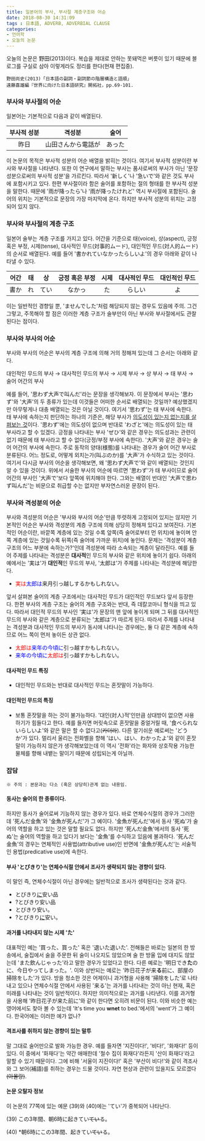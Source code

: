 ```yaml
---
title: 일본어의 부사, 부사절 계층구조와 어순
date: 2018-08-30 14:31:09
tags : 日本語, ADVERB, ADVERBIAL CLAUSE
categories:
- 언어학
- 오늘의 논문
---
```


오늘의 논문은 野田(2013)이다. 복습을 제대로 안하는 못돼먹은 버릇이 있기 때문에 블로그를 구실로 삼아 이렇게라도 정리를 한다(현재 편집중).
```
野田尚史(2013)「日本語の副詞・副詞節の階層構造と語順」
遠藤喜雄編『世界に向けた日本語研究』開拓社，pp.69-101.
```
### 부사와 부사절의 어순
일본어는 기본적으로 다음과 같이 배열된다.

| 부사적 성분 | 격성분 | 술어 |
| :---: | :---: | :---: |
| 昨日 | 山田さんから電話が | あった |

이 논문의 목적은 부사적 성분의 어순 배열을 밝히는 것이다. 여기서 부사적 성분이란 부사와 부사절을 나타낸다. 또한 이 연구에서 말하는 부사는 품사로써의 부사가 아닌 '문장 성분으로써의 부사적 성분'을 가르킨다. 따라서 '新しく'나 '急いで'와 같은 것도 부사에 포함시키고 있다. 한편 부사절이라 함은 술어를 포함하는 절의 형태를 한 부사적 성분을 말한다. 때문에 '雨が降ったら'나 '雨が降ったけれど' 역시 부사절에 포함된다.
술어의 위치는 기본적으로 문장의 가장 마지막에 온다. 하지만 부사적 성분의 위치는 고정되어 있지 않다. 

### 부사와 부사절의 계층 구조
일본어 술부는 계층 구조를 가지고 있다. 어간을 기준으로 태(voice), 상(aspect), 긍정 혹은 부정, 시제(tense), 대사적인 무드(対事的ムード), 대인적인 무드(対人的ムード)의 순서로 배열된다. 예를 들어 '書かれていなかったらしいよ'의 경우 아래와 같이 나타낼 수 있다.

| 어간 | 태 | 상 | 긍정 혹은 부정 | 시제 | 대사적인 무드 | 대인적인 무드 |
| :---: | :---: | :---: | :---: | :---: | :---: | :---: |
| <center>書か</center> | れ | てい | <center>なかっ</center> | た | らしい | よ |

이는 일반적인 경향일 뿐, 'ませんでした'처럼 해당되지 않는 경우도 있음에 주의. 그건 그렇고, 주목해야 할 점은 이러한 계층 구조가 술부만이 아닌 부사와 부사절에서도 관찰된다는 점이다. 

### 부사와 부사의 어순
부사와 부사의 어순은 부사의 계층 구조에 의해 거의 정해져 있는데 그 순서는 아래와 같다.

대인적인 무드의 부사 → 대사적인 무드의 부사 → 시제 부사 → 상 부사 → 태 부사 → 술어 어간의 부사

예를 들어, '思わず大声で叫んだ'라는 문장을 생각해보자. 이 문장에서 부사는 '思わず'와 '大声'의 두 종류가 있는데 이것들은 어떠한 순서로 배열되는 것일까? 예상했겠지만 아무렇게나 대충 배열되는 것은 아닐 것이다. 여기서 '思わず'는 태 부사에 속한다. 태 부사에 속하는지 판단하는 하나의 기준은, 해당 부사가 <u>의도성이 있는지 없는지를 살펴보는 것</u>이다. '思わず'에는 의도성이 없으며 반대로 'わざと'에는 의도성이 있는 태 부사라고 할 수 있겠다. 긍정을 나타내는 부사 'ぜひ'와 같은 경우는 의도성과는 관련이 없기 때문에 태 부사라고 할 수 없다(긍정/부정 부사에 속한다). '大声'와 같은 경우는 술어 어간의 부사에 속한다. 주로 동작의 양태(様態)를 나타내는 경우가 술어 어간 부사로 분류된다. 어느 정도로, 어떻게 외치는가(叫ぶのか)를 '大声'가 수식하고 있는 것이다. 여기서 다시금 부사의 어순을 생각해보면, 왜 '思わず大声で'와 같이 배열되는 것인지 알 수 있을 것이다. 위에서 서술한 부사의 어순에 따르면 '思わず'가 태 부사이므로 술어 어간의 부사인 '大声で'보다 앞쪽에 위치해야 한다. 그와는 배열이 반대인 '大声で思わず叫んだ'는 비문으로 취급할 수는 없지만 부자연스러운 문장이 된다.

### 부사와 격성분의 어순
부사와 격성분의 어순은 '부사와 부사의 어순'만큼 뚜렷하게 고정되어 있지는 않지만 기본적인 어순은 부사와 격성분의 계층 구조에 의해 상당히 정해져 있다고 보여진다. 기본적인 어순이란, 바깥쪽 계층에 있는 것일 수록 앞쪽(즉 술어로부터 먼 위치)에 놓이며 안쪽 계층에 있는 것일수록 뒤쪽(즉 술어에 가까운 위치)에 놓인다. 문제는 '격성분이 계층 구조의 어느 부분에 속하는가?'인데 격성분에 따라 소속되는 계층이 달라진다. 예를 들어 주제를 나타내는 격성분은 **대사적**인 무드의 부사와 같은 위치에 놓이기 쉽다. 아래의 예에서는 '実は'가 **대인적**인 무드의 부사, '太郎は'가 주제를 나타내는 격성분에 해당한다.

- <font color="Red">実は</font><font color="Blue">太郎は</font>来月引っ越しするかもしれない。

앞서 살펴본 술어의 계층 구조에서는 대사적인 무드가 대인적인 무드보다 앞서 등장한다. 한편 부사의 계층 구조는 술어의 계층 구조와는 반대, 즉 데칼코마니 형식을 띄고 있다. 따라서 대인적 무드의 부사인 '実は'가 문장의 맨 앞에 놓이게 되며 그 뒤를 대사적인 무드의 부사와 같은 계층으로 분류되는 '太郎は'가 따르게 된다.
따라서 주제를 나타내는 격성분과 대사적인 무드의 부사가 동시에 나타나는 경우에는, 둘 다 같은 계층에 속하므로 어느 쪽이 먼저 놓이든 상관 없다.

- <font color="Red">太郎は</font><font color="Blue">来年の今頃に</font>引っ越すかもしれない。
- <font color="Blue">来年の今頃に</font><font color="Red">太郎は</font>引っ越すかもしれない。

#### 대사적인 무드 특징
- 대인적인 무드와는 반대로 대사적인 무드는 혼잣말이 가능하다. 

#### 대인적인 무드의 특징
- 보통 혼잣말을 하는 것이 불가능하다. '대인(対人)적'인만큼 상대방이 없으면 사용하기가 힘들다고 한다. 예를 들자면 머릿속으로 혼잣말을 중얼거릴 때, '食べられないらしいよ'와 같은 말은 할 수 없다고(~~카더라~~). 다른 알기쉬운 예로써는 'どうか'가 있다. 멀리서 울리는 전화벨을 향해 'はい、はい、わかったよ'와 같이 혼잣말이 가능하지 않은가 생각해보았는데 이 역시 '전화'라는 화자와 상호작용 가능한 물체를 향해 내뱉는 말이기 때문에 성립되는게 아닐까.

### 잡담
```
※ 주의 : 본문과는 다소 (혹은 상당히)관계 없는 내용임.
```
#### 동사는 술어의 한 종류이다.
하지만 동사가 술어로써 기능하지 않는 경우가 있다. 바로 연체수식절의 경우가 그러한데 '死んだ金魚'와 '金魚が死んだ'가 그 예이다. '金魚が死んだ'에서 동사 '死ぬ'가 술어의 역할을 하고 있는 것은 말할 필요도 없다. 하지만 '死んだ金魚'에서의 동사 '死ぬ'는 술어의 역할을 하고 있다기 보다는 '金魚'를 수식하고 있음에 불과하다. '死んだ金魚'의 경우는 연체적인 사용법(attributive use)인 반면에 '金魚が死んだ'는 서술적인 용법(predicative use)에 속한다.

#### 부사 'とびきり'는 연체수식절 안에서 조사가 생략되지 않는 경향이 있다. 
이 말인 즉, 연체수식절이 아닌 경우에는 일반적으로 조사가 생략된다는 것과 같다.
  - とびきり<u>に</u>安い品
  - ?とびきり安い品
  - とびきり安い。
  - ?とびきり<u>に</u>安い。

#### 과거를 나타내지 않는 시제 'た'
대표적인 예는 '買った、買った' 혹은 '退いた退いた'. 전해들은 바로는 일본의 한 방송에서, 술집에서 술을 주문한 뒤 술이 나오지도 않았으며 술 한 방울 입에 대지도 않았는데 'また飲んじゃった'라고 말한 경우가 있었다고 한다. 다른 예로는 '明日でき**た**のに、今日やってしまった。'. 이와 상반되는 예로는 '昨日花子が来**る**前に、部屋の掃除をした'가 있다. 방을 청소한 것은 어제이니 과거형을 사용해 '掃除をした'로 나타내고 있으나 연체수식절 안에서 사용된 '来る'는 과거를 나타내는 것이 아닌 현재, 혹은 미래를 나타내는 것이 일반적이다. 하지만 의미적으로는 과거를 나타낸다. 이를 과거형을 사용해 '昨日花子が来た前に'와 같이 한다면 오히려 비문이 된다.
이와 비슷한 예는 영어에서도 찾아 볼 수 있는데 'It's time you **wnet** to bed.'에서의 'went'가 그 예이다.
한국어에는 이러한 예가 없나?

#### 격조사를 취하지 않는 경향이 있는 말투
말 그대로 술어만으로 발화 가능한 경우. 예를 들자면 '지진이다!', '비다!', '화재다!' 등이 있다. 이 중에서 '화재다'는 약간 애매한데 '철수 집이 화재다'라든지 '산이 화재다'라고 말할 수 있기 때문이다. 그에 비해 '서울이 지진이다!' 혹은 '부산이 비다!'와 같이 격조사와 그 보어(補語)를 취하는 경우는 드물 것이다. 자연 현상과 관련이 있을지도 모르겠다~~(아몰랑)~~.

#### 논문 오탈자 정보
이 논문의 77쪽에 있는 예문 (39)와 (40)에는 'てい'가 중복되어 나타난다.

(39) この3年間、朝6時に起きてい~~てい~~る。

(40) *朝6時にこの3年間、起きてい~~てい~~る。
